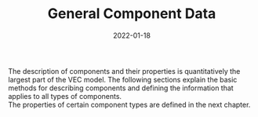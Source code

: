 ﻿---
title: General Component Data
toc: false
type: specs
layout:  package
date: "2022-01-18"
draft: false
specification: VEC
version: 1.2.2
documentType: "Recommendation"
elementType:  Package
menu:
  VEC-1.2.2:    
    identifier: general-component-data
    weight: 1004 

# Prev/next pager order (if `docs_section_pager` enabled in `params.toml`)
weight: 1004
---
The description of components and their properties is quantitatively the largest part of the VEC model. The following sections explain the basic methods for describing components and defining the information that applies to all types of components.     <br>The properties of certain component types are defined in the next chapter.
